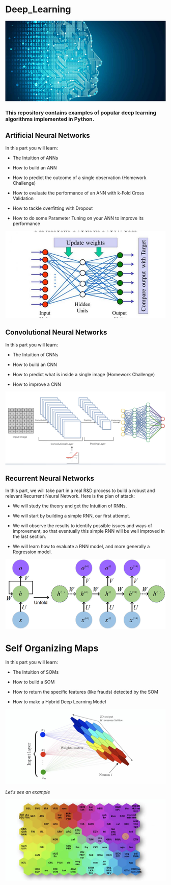 # Deep_Learning


![DL](images/DL.jpg)



### This repository contains examples of popular deep learning algorithms implemented in Python.

## Artificial Neural Networks

In this part you will learn:

- The Intuition of ANNs

- How to build an ANN

- How to predict the outcome of a single observation (Homework Challenge)

- How to evaluate the performance of an ANN with k-Fold Cross Validation

- How to tackle overfitting with Dropout

- How to do some Parameter Tuning on your ANN to improve its performance

![Artificial-Neural-Networks-Man-vs-Machine-735x400](images/Artificial-Neural-Networks-Man-vs-Machine-735x400.jpg)



## Convolutional Neural Networks

In this part you will learn:

- The Intuition of CNNs

- How to build an CNN

- How to predict what is inside a single image (Homework Challenge)

- How to improve a CNN

![resi](images/resi.png)


## Recurrent Neural Networks


In this part, we will take part in a real R&D process to build a robust and relevant Recurrent Neural Network. Here is the plan of attack:

- We will study the theory and get the Intuition of RNNs.

- We will start by building a simple RNN, our first attempt.

- We will observe the results to identify possible issues and ways of improvement, so that eventually this simple RNN will be well improved in the last section.

- We will learn how to evaluate a RNN model, and more generally a Regression model.

![rnn](images/rnn.png)

# Self Organizing Maps

In this part you will learn:

- The Intuition of SOMs

- How to build a SOM

- How to return the specific features (like frauds) detected by the SOM

- How to make a Hybrid Deep Learning Model

![Som1](images/Som1.png)



*Let's see an example*

![Som2](images/Som2.png)